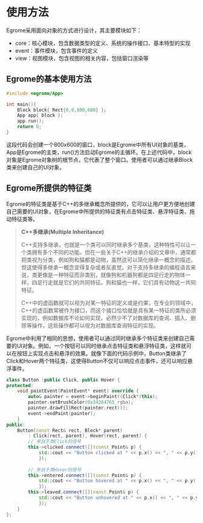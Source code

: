 # 使用方法

Egrome采用面向对象的方式进行设计，其主要模块如下：
- core：核心模块，包含数据类型的定义、系统的操作接口、基本特型的实现
- event：事件模块，包含事件的定义
- view：视图模块，包含视图的相关内容，包括窗口渲染等

## Egrome的基本使用方法

```cpp
#include <egrome/App>

int main(){
    Block block{ Rect{0,0,800,600} };
    App app{ block };
    app.run();
    return 0;
}
```
这段代码会创建一个800x600的窗口，block是Egrome中所有UI对象的基类，App是Egrome的主类，run()方法启动Egrome的主循环。在上述代码中，block对象是Egrome对象树的根节点，它代表了整个窗口。使用者可以通过继承Block类来创建自己的UI对象。

## Egrome所提供的特征类

Egrome的特征类是基于C++的多继承概念所提供的，它可以让用户更方便地创建自己需要的UI对象，在Egrome中所提供的特征类有点击特征类、悬浮特征类、拖动特征类等。

>  **C++多继承(Multiple Inheritance)**
>
> C++支持多继承，也就是一个类可以同时继承多个基类，这种特性可以让一个类拥有多个不同的功能。但在一些关于C++的继承介绍的文章中，通常都把类视为分类，例如狗和猫都是动物，虽然这可以简化继承一概念的描述，但这使得多继承一概念变得复杂或者反直觉。对于支持多继承的编程语言来说，类更像是一种特征而非类别，就像狗和机器狗都是四足行走的物体一样，四足行走就是它们的共同特征。狗和猫也一样，它们具有动物这一共同特征。
>
> C++中的虚函数就可以视为对某一特征的定义或是约束，在专业的领域中，C++的虚函数常被作为接口，而这个接口恰恰就是具有某一特征的类所必须实现的，例如数据库不论如何实现，必然少不了对数据库的查询、插入、删除等操作，这些操作都可以视为对数据库查询特征的实现。

Egrome中利用了相同的思想，使用者可以通过同时继承多个特征类来创建自己需要的UI对象。例如，一个按钮可以同时继承点击特征类和悬浮特征类，这样就可以在按钮上实现点击和悬浮的效果。就像下面的代码示例中，Button类继承了Click和Hover两个特征类，这使得Button不仅可以响应点击事件，还可以响应悬浮事件。
```cpp
class Button :public Click, public Hover {
protected:
    void paintEvent(PaintEvent* event) override {
        auto& painter = event->beginPaint((Click*)this);
        painter.setBrushColor(0x34284765_rgba);
        painter.drawFillRect(painter.rect());
        event->endPaint(painter);
    }
public:
    Button(const Rect& rect, Block* parent)
        : Click(rect, parent), Hover(rect, parent) {
        // 来自于类Click的信号
        this->clicked.connect([](const Point& p) {
            std::cout << "Button clicked at " << p.x() << ", " << p.y() << std::endl;
            });
        
        // 来自于类Hover的信号
        this->entered.connect([](const Point& p) {
            std::cout << "Button hovered at " << p.x() << ", " << p.y() << std::endl;
            });
        this->leaved.connect([](const Point& p) {
            std::cout << "Button unhovered at " << p.x() << ", " << p.y() << std::endl;
            });
    }
};
```
